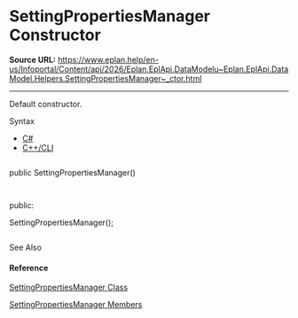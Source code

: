 # SettingPropertiesManager Constructor

**Source URL:** https://www.eplan.help/en-us/Infoportal/Content/api/2026/Eplan.EplApi.DataModelu~Eplan.EplApi.DataModel.Helpers.SettingPropertiesManager~_ctor.html

---

Default constructor.

Syntax

- [C#](#i-syntax-CS)
- [C++/CLI](#i-syntax-CPP2005)

```
```
public SettingPropertiesManager()
```
```

```
```
public:
SettingPropertiesManager();
```
```



See Also

#### Reference

[SettingPropertiesManager Class](Eplan.EplApi.DataModelu~Eplan.EplApi.DataModel.Helpers.SettingPropertiesManager.html)
  
[SettingPropertiesManager Members](Eplan.EplApi.DataModelu~Eplan.EplApi.DataModel.Helpers.SettingPropertiesManager_members.html)